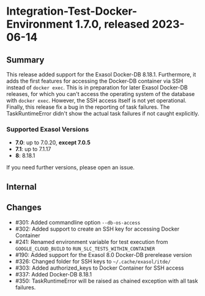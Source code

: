# Integration-Test-Docker-Environment 1.7.0, released 2023-06-14

## Summary

This release added support for the Exasol Docker-DB 8.18.1. Furthermore, it adds the first features for accessing 
the Docker-DB container via SSH instead of `docker exec`. This is in preparation for later Exasol Docker-DB releases,
for which you can't access the operating system of the database with `docker exec`. However, the SSH access itself 
is not yet operational. Finally, this release fix a bug in the reporting of task failures. The TaskRuntimeError 
didn't show the actual task failures if not caught explicitly.

### Supported Exasol Versions

* **7.0**: up to 7.0.20, **except 7.0.5**
* **7.1**: up to 7.1.17
* **8**: 8.18.1

If you need further versions, please open an issue.

## Internal

## Changes

* #301: Added commandline option `--db-os-access`
* #302: Added support to create an SSH key for accessing Docker Container
* #241: Renamed environment variable for test execution from `GOOGLE_CLOUD_BUILD` to `RUN_SLC_TESTS_WITHIN_CONTAINER`
* #190: Added support for the Exasol 8.0 Docker-DB prerelease version
* #326: Changed folder for SSH keys to `~/.cache/exasol/itde/`
* #303: Added authorized_keys to Docker Container for SSH access
* #337: Added Docker-DB 8.18.1
* #350: TaskRuntimeError will be raised as chained exception with all task failures.